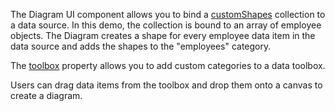 The Diagram UI component allows you to bind a [customShapes](/Documentation/ApiReference/UI_Components/dxDiagram/Configuration/customShapes/) collection to a data source. In this demo, the collection is bound to an array of employee objects. The Diagram creates a shape for every employee data item in the data source and adds the shapes to the "employees" category.  

The [toolbox](/Documentation/ApiReference/UI_Components/dxDiagram/Configuration/toolbox/) property allows you to add custom categories to a data toolbox. 

Users can drag data items from the toolbox and drop them onto a canvas to create a diagram. 